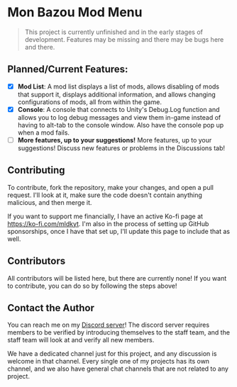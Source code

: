 # Mon Bazou Mod Menu

> This project is currently unfinished and in the early stages of development. Features may be missing and there may be bugs here and there.

## Planned/Current Features:

- [X] **Mod List**: A mod list displays a list of mods, allows disabling of mods that support it, displays additional information, and allows changing configurations of mods, all from within the game.
- [X] **Console**: A console that connects to Unity's Debug.Log function and allows you to log debug messages and view them in-game instead of having to alt-tab to the console window. Also have the console pop up when a mod fails.
- [ ] **More features, up to your suggestions!** More features, up to your suggestions! Discuss new features or problems in the Discussions tab!

## Contributing

To contribute, fork the repository, make your changes, and open a pull request. I'll look at it, make sure the code doesn't contain anything malicious, and then merge it.

If you want to support me financially, I have an active Ko-fi page at https://ko-fi.com/mldkyt. I'm also in the process of setting up GitHub sponsorships, once I have that set up, I'll update this page to include that as well.

## Contributors

All contributors will be listed here, but there are currently none! If you want to contribute, you can do so by following the steps above!

## Contact the Author

You can reach me on my [Discord server](https://mldkyt.nekoweb.org/discord/)! The discord server requires members to be verified by introducing themselves to the staff team, and the staff team will look at and verify all new members.

We have a dedicated channel just for this project, and any discussion is welcome in that channel. Every single one of my projects has its own channel, and we also have general chat channels that are not related to any project.
